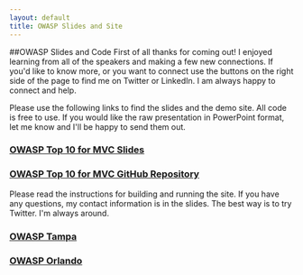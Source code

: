 ```yaml
---
layout: default
title: OWASP Slides and Site
---
```

##OWASP Slides and Code
First of all thanks for coming out! I enjoyed learning from all of the speakers and making a few new connections. If you'd like to know more, or you want to connect use the buttons on the right side of the page to find me on Twitter or LinkedIn. I am always happy to connect and help.

Please use the following links to find the slides and the demo site. All code is free to use. If you would like the raw presentation in PowerPoint format, let me know and I'll be happy to send them out.

<h3><a href="OWASPTop10forMVC.pdf">OWASP Top 10 for MVC Slides</a></h3>
<h3><a href="https://github.com/jldgit/OWASPTop10Tampa">OWASP Top 10 for MVC GitHub Repository</a></h3>

Please read the instructions for building and running the site. If you have any questions, my contact information is in the slides. The best way is to try Twitter. I'm always around.

<h3><a href="https://www.owasp.org/index.php/Tampa">OWASP Tampa</a></h3>
<h3><a href="https://www.owasp.org/index.php/Orlando">OWASP Orlando</a></h3>
